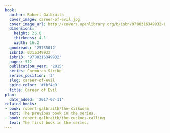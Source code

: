 ```yaml
---
book:
  author: Robert Galbraith
  cover_image: career-of-evil.jpg
  cover_image_url: http://covers.openlibrary.org/b/isbn/9780316349932-L.jpg
  dimensions:
    height: 25.0
    thickness: 4.1
    width: 16.2
  goodreads: '25735012'
  isbn10: 0316349933
  isbn13: '9780316349932'
  pages: 512
  publication_year: '2015'
  series: Cormoran Strike
  series_position: '3'
  slug: career-of-evil
  spine_color: '#fbf4e9'
  title: Career of Evil
plan:
  date_added: '2017-07-11'
related_books:
- book: robert-galbraith/the-silkworm
  text: The previous book in the series.
- book: robert-galbraith/the-cuckoos-calling
  text: The first book in the series.
---
```

